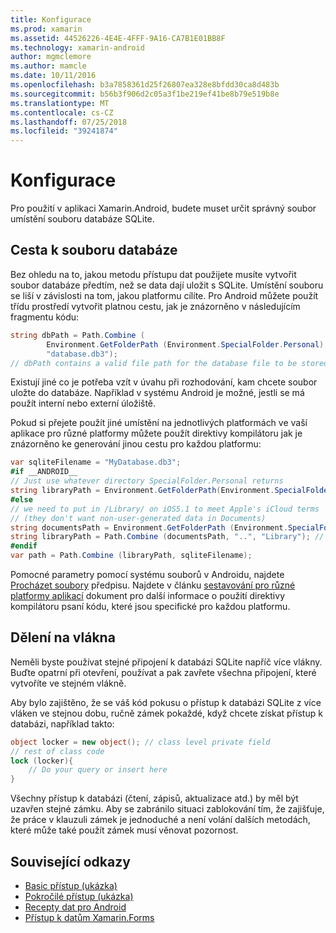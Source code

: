 ```yaml
---
title: Konfigurace
ms.prod: xamarin
ms.assetid: 44526226-4E4E-4FFF-9A16-CA7B1E01BB8F
ms.technology: xamarin-android
author: mgmclemore
ms.author: mamcle
ms.date: 10/11/2016
ms.openlocfilehash: b3a7858361d25f26807ea328e8bfdd30ca8d483b
ms.sourcegitcommit: b56b3f906d2c05a3f1be219ef41be8b79e519b8e
ms.translationtype: MT
ms.contentlocale: cs-CZ
ms.lasthandoff: 07/25/2018
ms.locfileid: "39241874"
---
```

# <a name="configuration"></a>Konfigurace

Pro použití v aplikaci Xamarin.Android, budete muset určit správný soubor umístění souboru databáze SQLite.

## <a name="database-file-path"></a>Cesta k souboru databáze

Bez ohledu na to, jakou metodu přístupu dat použijete musíte vytvořit soubor databáze předtím, než se data dají uložit s SQLite. Umístění souboru se liší v závislosti na tom, jakou platformu cílíte. Pro Android můžete použít třídu prostředí vytvořit platnou cestu, jak je znázorněno v následujícím fragmentu kódu:

```csharp
string dbPath = Path.Combine (
        Environment.GetFolderPath (Environment.SpecialFolder.Personal),
        "database.db3");
// dbPath contains a valid file path for the database file to be stored
```

Existují jiné co je potřeba vzít v úvahu při rozhodování, kam chcete soubor uložte do databáze. Například v systému Android je možné, jestli se má použít interní nebo externí úložiště.

Pokud si přejete použít jiné umístění na jednotlivých platformách ve vaší aplikace pro různé platformy můžete použít direktivy kompilátoru jak je znázorněno ke generování jinou cestu pro každou platformu:

```csharp
var sqliteFilename = "MyDatabase.db3";
#if __ANDROID__
// Just use whatever directory SpecialFolder.Personal returns
string libraryPath = Environment.GetFolderPath(Environment.SpecialFolder.Personal); ;
#else
// we need to put in /Library/ on iOS5.1 to meet Apple's iCloud terms
// (they don't want non-user-generated data in Documents)
string documentsPath = Environment.GetFolderPath (Environment.SpecialFolder.Personal); // Documents folder
string libraryPath = Path.Combine (documentsPath, "..", "Library"); // Library folder instead
#endif
var path = Path.Combine (libraryPath, sqliteFilename);
```

Pomocné parametry pomocí systému souborů v Androidu, najdete [Procházet soubory](https://github.com/xamarin/recipes/tree/master/Recipes/android/data/files/browse_files) předpisu. Najdete v článku [sestavování pro různé platformy aplikací](~/cross-platform/app-fundamentals/building-cross-platform-applications/index.md) dokument pro další informace o použití direktivy kompilátoru psaní kódu, které jsou specifické pro každou platformu.

## <a name="threading"></a>Dělení na vlákna

Neměli byste používat stejné připojení k databázi SQLite napříč více vlákny. Buďte opatrní při otevření, používat a pak zavřete všechna připojení, které vytvoříte ve stejném vlákně.

Aby bylo zajištěno, že se váš kód pokusu o přístup k databázi SQLite z více vláken ve stejnou dobu, ručně zámek pokaždé, když chcete získat přístup k databázi, například takto:

```csharp
object locker = new object(); // class level private field
// rest of class code
lock (locker){
    // Do your query or insert here
}
```

Všechny přístup k databázi (čtení, zápisů, aktualizace atd.) by měl být uzavřen stejné zámku. Aby se zabránilo situaci zablokování tím, že zajišťuje, že práce v klauzuli zámek je jednoduché a není volání dalších metodách, které může také použít zámek musí věnovat pozornost.


## <a name="related-links"></a>Související odkazy

- [Basic přístup (ukázka)](https://github.com/xamarin/mobile-samples/tree/master/DataAccess/Basic)
- [Pokročilé přístup (ukázka)](https://github.com/xamarin/mobile-samples/tree/master/DataAccess/Advanced)
- [Recepty dat pro Android](https://github.com/xamarin/recipes/tree/master/Recipes/android/data)
- [Přístup k datům Xamarin.Forms](~/xamarin-forms/app-fundamentals/databases.md)
